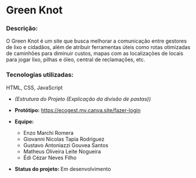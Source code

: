 # Green Knot

### **Descrição:** 
O Green Knot é um site que busca melhorar a comunicação entre gestores de lixo e cidadãos, além de atribuir ferramentas úteis como rotas otimizadas de caminhões para diminuir custos, mapas com as localizações de locais para jogar lixo, pilhas e óleo, central de reclamações, etc.

### **Tecnologías utilizadas:** 
HTML, CSS, JavaScript

 - *(Estrutura do Projeto (Explicação da divisão de pastas))*

 - **Protótipo:** https://ecogest.my.canva.site/fazer-login

 - **Equipe:**
     - Enzo Marchi Romera
     - Giovanni Nicolas Tapia Rodriguez
     - Gustavo Antoniazzi Gouvea Santos
     - Matheus Oliveira Leite Nogueira
     - Édi Cézar Neves Filho

 - **Status do projeto:** Em desenvolvimento
